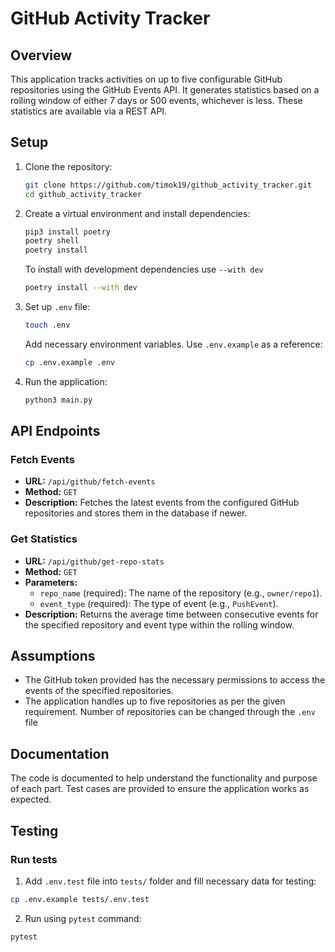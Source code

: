 # GitHub Activity Tracker

## Overview
This application tracks activities on up to five configurable GitHub repositories using the GitHub Events API. It generates statistics based on a rolling window of either 7 days or 500 events, whichever is less. These statistics are available via a REST API.

## Setup

1. Clone the repository:
    ```sh
    git clone https://github.com/timok19/github_activity_tracker.git
    cd github_activity_tracker
    ```

2. Create a virtual environment and install dependencies:
    ```sh
    pip3 install poetry
    poetry shell
    poetry install
    ```
    To install with development dependencies use `--with dev`
    ```sh
    poetry install --with dev
    ```

3. Set up `.env` file:
    ```sh
    touch .env
    ```
    Add necessary environment variables. Use `.env.example` as a reference:
    ```sh
    cp .env.example .env
    ```
    
4. Run the application:
    ```sh
    python3 main.py
    ```

## API Endpoints

### Fetch Events
- **URL:** `/api/github/fetch-events`
- **Method:** `GET`
- **Description:** Fetches the latest events from the configured GitHub repositories and stores them in the database if newer.

### Get Statistics
- **URL:** `/api/github/get-repo-stats`
- **Method:** `GET`
- **Parameters:**
  - `repo_name` (required): The name of the repository (e.g., `owner/repo1`).
  - `event_type` (required): The type of event (e.g., `PushEvent`).
- **Description:** Returns the average time between consecutive events for the specified repository and event type within the rolling window.

## Assumptions
- The GitHub token provided has the necessary permissions to access the events of the specified repositories.
- The application handles up to five repositories as per the given requirement. Number of repositories can be changed through the `.env` file

## Documentation
The code is documented to help understand the functionality and purpose of each part. Test cases are provided to ensure the application works as expected.

## Testing

### Run tests
1. Add `.env.test` file into `tests/` folder and fill necessary data for testing:
```sh
cp .env.example tests/.env.test
```

2. Run using `pytest` command:
```sh
pytest
```